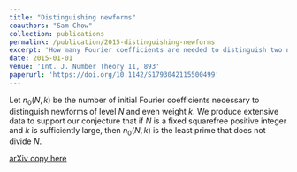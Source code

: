 ```yaml
---
title: "Distinguishing newforms"
coauthors: "Sam Chow"
collection: publications
permalink: /publication/2015-distinguishing-newforms
excerpt: 'How many Fourier coefficients are needed to distinguish two newforms of the same level?'
date: 2015-01-01
venue: 'Int. J. Number Theory 11, 893'
paperurl: 'https://doi.org/10.1142/S1793042115500499'
---
```


Let $n_0(N, k)$ be the number of initial Fourier coefficients necessary to distinguish newforms of level $N$ and even weight $k$.
We produce extensive data to support our conjecture that if $N$ is a fixed squarefree positive integer and $k$ is sufficiently large, then $n_0(N, k)$ is the least prime that does not divide $N$.

[arXiv copy here](https://arxiv.org/pdf/1404.4508)

